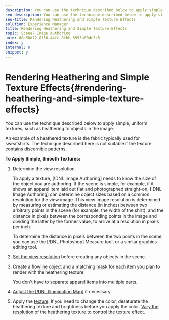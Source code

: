 ```yaml
---
description: You can use the technique described below to apply simple, uniform textures, such as heathering to objects in the image.
seo-description: You can use the technique described below to apply simple, uniform textures, such as heathering to objects in the image.
seo-title: Rendering Heathering and Simple Texture Effects
solution: Experience Manager
title: Rendering Heathering and Simple Texture Effects
topic: Scene7 Image Authoring
uuid: 00a58d72-0f36-44fc-8fbb-6993a00dc3c5
index: y
internal: n
snippet: y
---
```


# Rendering Heathering and Simple Texture Effects{#rendering-heathering-and-simple-texture-effects}

You can use the technique described below to apply simple, uniform textures, such as heathering to objects in the image.

An example of a heathered texture is the fabric typically used for sweatshirts. The technique described here is not suitable if the texture contains discernible patterns.

**To Apply Simple, Smooth Textures:** 

1. Determine the view resolution.

   To apply a texture, [!DNL Image Authoring] needs to know the size of the object you are authoring. If the scene is simple, for example, if it shows an apparel item laid out flat and photographed straight-on, [!DNL Image Authoring] can determine object sizes based on a common resolution for the view image. This view image resolution is determined by measuring or estimating the distance (in inches) between two arbitrary points in the scene (for example, the width of the shirt), and the distance in pixels between the corresponding points in the image and dividing the latter by the former value, to arrive at a resolution in pixels per inch.

   To determine the distance in pixels between the two points in the scene, you can use the [!DNL Photoshop] Measure tool, or a similar graphics editing tool. 

1. [Set the view resolution](../../c-vat-obj-pg/c-vat-abt-obj-pg/t-vat-scale-2d-img.md#task-fd3d9be735144994acf9ebe2e45d84ed) before creating any objects in the scene.
1. Create [a flowline object](../../c-vat-flow-pg/c-vat-create-flow/t-vat-flow-mesh.md#task-d58bc59e2ad6414d906825834ea5356f) and a [matching mask](../../c-vat-work-mask-pg/c-vat-create-mask/t-vat-add-mask.md#task-f8d4ae100d834ace9f90f7f260bf15aa) for each item you plan to render with the heathering texture.

   You don't have to separate apparel items into multiple parts. 

1. [Adjust the [!DNL Illumination Map]](../../c-vat-work-illum-pg/c-vat-work-illum-maps/t-vat-illum-map-img-auth.md#task-0342a45d98cd456aa4e7cbff6a46ca47) if necessary.
1. Apply the [texture](../../c-vat-rend-pg/c-vat-work-text/c-vat-text-mat-prop/c-vat-text-mat-prop.md#concept-56e919cfd48748169dc2f011aa95c5fd).
If you need to change the color, desaturate the heathering texture and brightness before you apply the color. [Vary the resolution](../../c-vat-flow-pg/c-vat-test-flow-work/t-vat-text-size-flow-obj.md#task-3a9936d1b9c84c238b4e120d1d92a6d9) of the heathering texture to control the texture effect. 
